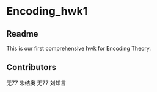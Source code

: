 # Encoding_hwk1

## Readme
This is our first comprehensive hwk for Encoding Theory.

## Contributors
无77 朱结奥
无77 刘知言
